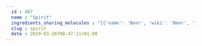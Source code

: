```yaml
---
  id : 487
  name : "Spirit"
  ingredients_sharing_molecules : "[{'name': 'Beer', 'wiki': 'Beer', 'id': 9, 'category': 'Beverage Alcoholic', 'common_molecules': [637775, 8655, 72, 6202, 644104, 1130, 8094, 1183, 9064, 8468]}, {'name': 'Wine', 'wiki': 'Wine', 'id': 32, 'category': 'Beverage Alcoholic', 'common_molecules': [637775, 8655, 72, 6202, 644104, 1130, 8094, 1183, 9064, 8468]}, {'name': 'Barley', 'wiki': 'Barley', 'id': 51, 'category': 'Cereal', 'common_molecules': [637775, 8655, 72, 6202, 644104, 1130, 8094, 1183, 9064, 8468]}, {'name': 'Corn', 'wiki': 'Maize', 'id': 56, 'category': 'Maize', 'common_molecules': [637775, 8655, 72, 6202, 644104, 1130, 8094, 1183, 9064, 8468]}, {'name': 'Grape', 'wiki': 'Grape', 'id': 182, 'category': 'Fruit', 'common_molecules': [637775, 8655, 72, 6202, 644104, 1130, 8094, 1183, 9064, 8468]}]"
  slug : spirit
  date : 2019-03-26T08:47:11+01:00
---
```



